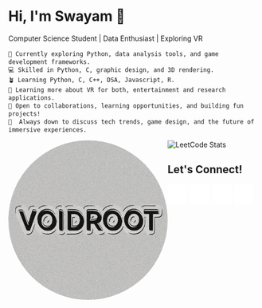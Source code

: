 # Hi, I'm Swayam 👋
Computer Science Student | Data Enthusiast |  Exploring VR

```first
🔭 Currently exploring Python, data analysis tools, and game development frameworks.
💻 Skilled in Python, C, graphic design, and 3D rendering.
🪴 Learning Python, C, C++, DSA, Javascript, R.
🌱 Learning more about VR for both, entertainment and research applications.
🤔 Open to collaborations, learning opportunities, and building fun projects!
💬  Always down to discuss tech trends, game design, and the future of immersive experiences. 
```

<img src="VoidRoot.png" width="320px" align="left" style="border-radius: 50%">

![LeetCode Stats](https://leetcard.jacoblin.cool/SwayamTakkamore?ext=heatmap&theme=wtf&font=M+PLUS+Rounded+1c&border=2&radius=20)

**Let's Connect!**
----------------------
[<img src="mail.svg" height="40px" padding-left="10px" align="center">](mailto:takkamoreswayam@gmail.com)
[<img src="linkedin.svg" height="40px" padding-left="10px" align="center">](https://www.linkedin.com/in/swayam-voidroot)
[<img src="twitter.svg" height="40px" padding-left="10px" align="center">](https://twitter.com/SwayamTakkamore)
[<img src="instagram.svg" height="40px" padding-left="10px" align="center">](https://www.instagram.com/swayam_voidroot)
